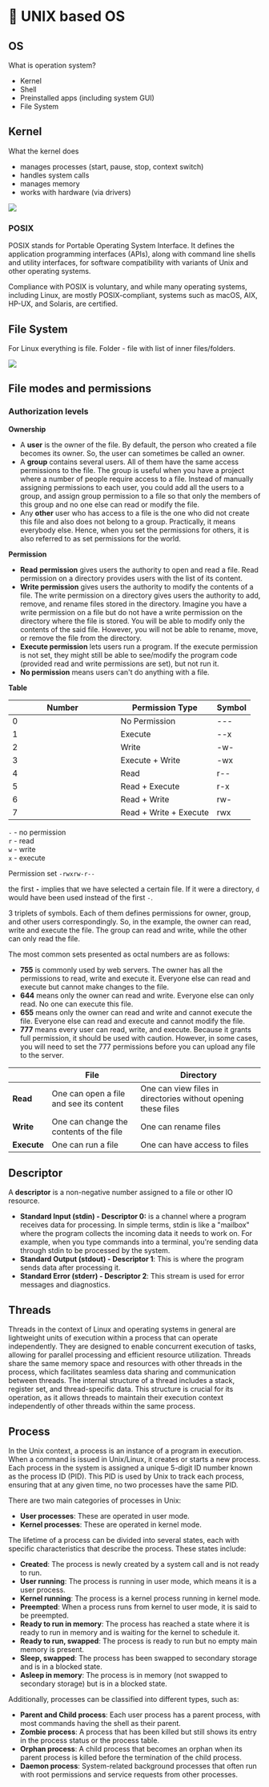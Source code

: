 # 🦄 UNIX based OS

## OS

What is operation system?

* Kernel
* Shell
* Preinstalled apps (including system GUI)
* File System

## Kernel

What the kernel does

* manages processes (start, pause, stop, context switch)
* handles system calls
* manages memory
* works with hardware (via drivers)

![](../../aaa-assets/unix-based-os-1.png)

### POSIX

POSIX stands for Portable Operating System Interface. It defines the application programming interfaces (APIs), along with command line shells and utility interfaces, for software compatibility with variants of Unix and other operating systems.

Compliance with POSIX is voluntary, and while many operating systems, including Linux, are mostly POSIX-compliant, systems such as macOS, AIX, HP-UX, and Solaris, are certified.

## File System

For Linux everything is file. Folder - file with list of inner files/folders.

![](../../aaa-assets/unix-based-os-2.png)

## File modes and permissions

### **Authorization levels**

**Ownership**

* A **user** is the owner of the file. By default, the person who created a file becomes its owner. So, the user can sometimes be called an owner.
* A **group** contains several users. All of them have the same access permissions to the file. The group is useful when you have a project where a number of people require access to a file. Instead of manually assigning permissions to each user, you could add all the users to a group, and assign group permission to a file so that only the members of this group and no one else can read or modify the file.
* Any **other** user who has access to a file is the one who did not create this file and also does not belong to a group. Practically, it means everybody else. Hence, when you set the permissions for others, it is also referred to as set permissions for the world.

**Permission**

* **Read** **permission** gives users the authority to open and read a file. Read permission on a directory provides users with the list of its content.
* **Write permission** gives users the authority to modify the contents of a file. The write permission on a directory gives users the authority to add, remove, and rename files stored in the directory. Imagine you have a write permission on a file but do not have a write permission on the directory where the file is stored. You will be able to modify only the contents of the said file. However, you will not be able to rename, move, or remove the file from the directory.
* **Execute permission** lets users run a program. If the execute permission is not set, they might still be able to see/modify the program code (provided read and write permissions are set), but not run it.
* **No permission** means users can't do anything with a file.

**Table**

<table><thead><tr><th width="200.33333333333331">Number</th><th>Permission Type</th><th>Symbol</th></tr></thead><tbody><tr><td>0</td><td>No Permission</td><td>---</td></tr><tr><td>1</td><td>Execute</td><td>--x</td></tr><tr><td>2</td><td>Write</td><td>-w-</td></tr><tr><td>3</td><td>Execute + Write</td><td>-wx</td></tr><tr><td>4</td><td>Read</td><td>r--</td></tr><tr><td>5</td><td>Read + Execute</td><td>r-x</td></tr><tr><td>6</td><td>Read + Write</td><td>rw-</td></tr><tr><td>7</td><td>Read + Write + Execute</td><td>rwx</td></tr></tbody></table>

`-` - no permission\
`r` - read\
`w` - write\
`x` -  execute

Permission set `-rwxrw-r--`

the first **`-`** implies that we have selected a certain file. If it were a directory, `d` would have been used instead of the first `-`.

3 triplets of symbols. Each of them defines permissions for owner, group, and other users correspondingly. So, in the example, the owner can read, write and execute the file. The group can read and write, while the other can only read the file.

The most common sets presented as octal numbers are as follows:

* **755** is commonly used by web servers. The owner has all the permissions to read, write and execute it. Everyone else can read and execute but cannot make changes to the file.
* **644** means only the owner can read and write. Everyone else can only read. No one can execute this file.
* **655** means only the owner can read and write and cannot execute the file. Everyone else can read and execute and cannot modify the file.
* **777** means every user can read, write, and execute. Because it grants full permission, it should be used with caution. However, in some cases, you will need to set the 777 permissions before you can upload any file to the server.

|             | **File**                                | **Directory**                                                 |
| ----------- | --------------------------------------- | ------------------------------------------------------------- |
| **Read**    | One can open a file and see its content | One can view files in directories without opening these files |
| **Write**   | One can change the contents of the file | One can rename files                                          |
| **Execute** | One can run a file                      | One can have access to files                                  |

## Descriptor

A **descriptor** is a non-negative number assigned to a file or other IO resource.

* **Standard Input (stdin) - Descriptor 0:** is a channel where a program receives data for processing. In simple terms, stdin is like a "mailbox" where the program collects the incoming data it needs to work on. For example, when you type commands into a terminal, you're sending data through stdin to be processed by the system.
* **Standard Output (stdout) - Descriptor 1**: This is where the program sends data after processing it.
* **Standard Error (stderr) - Descriptor 2**: This stream is used for error messages and diagnostics.

## Threads

Threads in the context of Linux and operating systems in general are lightweight units of execution within a process that can operate independently. They are designed to enable concurrent execution of tasks, allowing for parallel processing and efficient resource utilization. Threads share the same memory space and resources with other threads in the process, which facilitates seamless data sharing and communication between threads.
The internal structure of a thread includes a stack, register set, and thread-specific data. This structure is crucial for its operation, as it allows threads to maintain their execution context independently of other threads within the same process.

## Process

In the Unix context, a process is an instance of a program in execution. When a command is issued in Unix/Linux, it creates or starts a new process. Each process in the system is assigned a unique 5-digit ID number known as the process ID (PID). This PID is used by Unix to track each process, ensuring that at any given time, no two processes have the same PID.

There are two main categories of processes in Unix:
- **User processes**: These are operated in user mode.
- **Kernel processes**: These are operated in kernel mode.

The lifetime of a process can be divided into several states, each with specific characteristics that describe the process. These states include:
- **Created**: The process is newly created by a system call and is not ready to run.
- **User running**: The process is running in user mode, which means it is a user process.
- **Kernel running**: The process is a kernel process running in kernel mode.
- **Preempted**: When a process runs from kernel to user mode, it is said to be preempted.
- **Ready to run in memory**: The process has reached a state where it is ready to run in memory and is waiting for the kernel to schedule it.
- **Ready to run, swapped**: The process is ready to run but no empty main memory is present.
- **Sleep, swapped**: The process has been swapped to secondary storage and is in a blocked state.
- **Asleep in memory**: The process is in memory (not swapped to secondary storage) but is in a blocked state.

Additionally, processes can be classified into different types, such as:
- **Parent and Child process**: Each user process has a parent process, with most commands having the shell as their parent.
- **Zombie process**: A process that has been killed but still shows its entry in the process status or the process table.
- **Orphan process**: A child process that becomes an orphan when its parent process is killed before the termination of the child process.
- **Daemon process**: System-related background processes that often run with root permissions and service requests from other processes.

